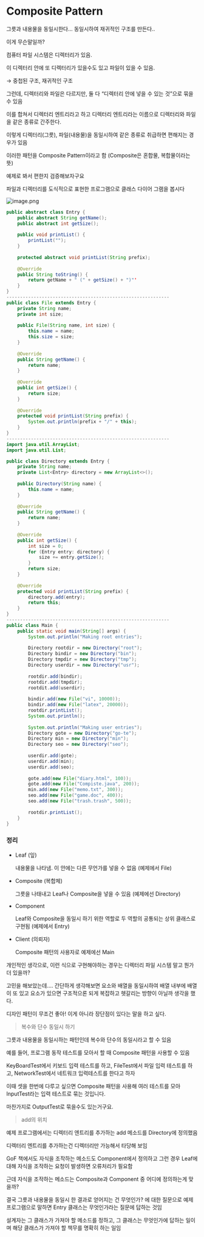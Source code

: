 # Composite Pattern

그릇과 내용물을 동일시한다… 동일시하여 재귀적인 구조를 만든다..

이게 무슨말일까? 

컴퓨터 파일 시스템은 디렉터리가 있음.

이 디렉터리 안에 또 디렉터리가 있을수도 있고 파일이 있을 수 있음.

→ 중첩된 구조, 재귀적인 구조

그런데, 디렉터리와 파일은 다르지만, 둘 다 “디렉터리 안에 넣을 수 있는 것”으로 묶을 수 있음

이를 합쳐서 디렉터리 엔트리라고 하고 디렉터리 엔트리라는 이름으로 디렉터리와 파일을 같은 종류로 간주한다.

이렇게 디렉터리(그릇), 파일(내용물)을 동일시하여 같은 종류로 취급하면 편해지는 경우가 있음

이러한 패턴을 Composite Pattern이라고 함 (Composite은 혼합물, 복합물이라는 뜻)

예제로 봐서 편한지 검증해보자구요

파일과 디렉터리를 도식적으로 표현한 프로그램으로 클래스 다이어 그램을 봅시다

![image.png](Composite%20Pattern%2010dbd15cbfe780a0b820cb073348dc39/image.png)

```java
public abstract class Entry {
	public abstract String getName();
	public abstract int getSize();
	
	public void printList() {
		printList("");
	}
	
	protected abstract void printList(String prefix);
	
	@Override
	public String toString() {
		return getName + " (" + getSize() + ")"'
	}
}
------------------------------------------------------------
public class File extends Entry {
	private String name;
	private int size;
	
	public File(String name, int size) {
		this.name = name;
		this.size = size;
	}
	
	@Override
	public String getName() {
		return name;
	}
	
	@Override
	public int getSize() {
		return size;
	}
	
	@Override
	protected void printList(String prefix) {
		System.out.println(prefix + "/" + this);
	}
}
------------------------------------------------------------
import java.util.ArrayList;
import java.util.List;

public class Directory extends Entry {
	private String name;
	private List<Entry> directory = new ArrayList<>();
	
	public Directory(String name) {
		this.name = name;
	}
	
	@Override
	public String getName() {
		return name;
	}
	
	@Override
	public int getSize() {
		int size = 0;
		for (Entry entry: directory) {
			size += entry.getSize();
		}
		return size;
	}
	
	@Override
	protected void printList(String prefix) {
		directory.add(entry);
		return this;
	}
}
------------------------------------------------------------
public class Main {
	public static void main(String[] args) {
		System.out.println("Making root entries");
		
		Directory rootdir = new Directory("root");
		Directory bindir = new Directory("bin");
		Directory tmpdir = new Directory("tmp");
		Directory userdir = new Directory("usr");
		
		rootdir.add(bindir);
		rootdir.add(tmpdir);
		rootdit.add(userdir);
		
		bindir.add(new File("vi", 10000));
		bindir.add(new File("latex", 20000));
		rootdir.printList();
		System.out.println();
		
		System.out.println("Making user entries");
		Directory gote = new Directory("go-te");
		Directory min = new Directory("min");
		Directory seo = new Directory("seo");
		
		userdir.add(gote);
		userdir.add(min);
		userdir.add(seo);
		
		gote.add(new File("diary.html", 100));
		gote.add(new File("Compiste.java", 200));
		min.add(new File("memo.txt", 300));
		seo.add(new File("game.doc", 400));
		seo.add(new File("trash.trash", 500));
		
		rootdir.printList();
	}
}
```

### 정리

- Leaf (잎)
    
    내용물을 나타냄. 이 안에는 다른 무언가를 넣을 수 없음 (예제에서 File)
    

- Composite (복합체)
    
    그릇을 나태내고 Leaf나 Composite을 넣을 수 있음 (예제에선 Directory)
    

- Component
    
    Leaf와 Composite을 동일시 하기 위한 역할로 두 역할의 공통되는 상위 클래스로 구현됨 (예제에서 Entry)
    

- Client (의뢰자)
    
    Composite 패턴의 사용자로 예제에선 Main
    

개인적인 생각으로, 이런 식으로 구현해야하는 경우는 디렉터리 파일 시스템 말고 뭔가 더 있을까?

고민을 해보았는데…. 간단하게 생각해보면 요소와 배열을 동일시하여 배열 내부에 배열이 또 있고 요소가 있으면 구조적으론 되게 복잡하고 헷갈리는 방향이 아닐까 생각을 했다.

디자인 패턴이 무조건 좋아! 이게 아니라 장단점이 있다는 말을 하고 싶다.

> 복수와 단수 동일시 하기
> 

그릇과 내용물을 동일시하는 패턴인데 복수와 단수의 동일시라고 할 수 있음

예를 들어, 프로그램 동작 테스트를 모아서 할 때 Composite 패턴을 사용할 수 있음

KeyBoardTest에서 키보드 입력 테스트를 하고, FileTest에서 파일 입력 테스트를 하고, NetworkTest에서 네트워크 입력테스트를 한다고 하자

이때 셋을 한번에 다루고 싶으면 Composite 패턴을 사용해 여러 테스트를 모아 InputTest라는 입력 테스트로 묶는 것입니다.

마찬가지로 OutputTest로 묶을수도 있는거구요.

> add의 위치
> 

예제 프로그램에서는 디렉터리 엔트리를 추가하는 add 메소드를 Directory에 정의했음

디렉터리 엔트리를 추가하는건 디렉터리만 가능해서 타당해 보임

GoF 책에서도 자식을 조작하는 메소드도 Component에서 정의하고 그런 경우 Leaf에 대해 자식을 조작하는 요청이 발생하면 오류처리가 필요함

근데 자식을 조작하는 메소드는 Composite과 Component 중 어디에 정의하는게 맞을까?

결국 그릇과 내용물을 동일시 한 결과로 얻어지는 건 무엇인가? 에 대한 질문으로 예제 프로그램으로 말하면 Entry 클래스는 무엇인가라는 질문에 답하는 것임

설계자는 그 클래스가 가져야 할 메소드를 정하고, 그 클래스는 무엇인가에 답하는 일이며 해당 클래스가 가져야 할 책무를 명확히 하는 일임